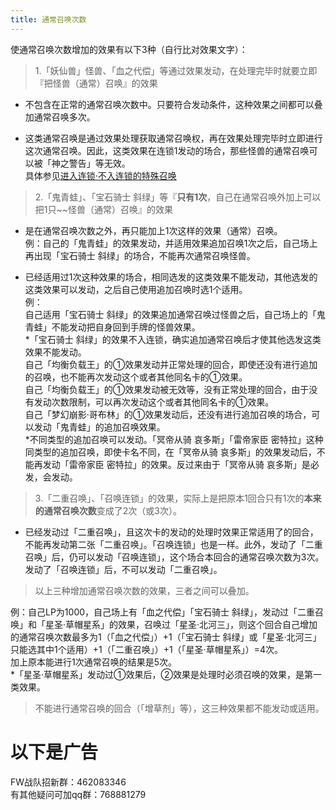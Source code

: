 ```yaml
---
title: 通常召唤次数
---
```



使通常召唤次数增加的效果有以下3种（自行比对效果文字）：  

> 1.「妖仙兽」怪兽、「血之代偿」等通过效果发动，在处理完毕时就要立即『把怪兽（通常）召唤』的效果

- 不包含在正常的通常召唤次数中。只要符合发动条件，这种效果之间都可以叠加通常召唤多次。  

- 这类通常召唤是通过效果处理获取通常召唤权，再在效果处理完毕时立即进行这次通常召唤。因此，这类效果在连锁1发动的场合，那些怪兽的通常召唤可以被「神之警告」等无效。  
具体参见[进入连锁·不入连锁的特殊召唤](https://www.jianshu.com/p/2508344b4cb7)  

> 2.「鬼青蛙」、「宝石骑士 斜绿」等『**只有1次**，自己在通常召唤外加上可以把1只~~怪兽（通常）召唤』的效果

- 是在通常召唤次数之外，再只能加上1次这样的效果（通常）召唤。  
例：自己的「鬼青蛙」的效果发动，并适用效果追加召唤1次之后，自己场上再出现「宝石骑士 斜绿」的场合，不能再次通常召唤怪兽。  

- 已经适用过1次这种效果的场合，相同选发的这类效果不能发动，其他选发的这类效果可以发动，之后自己使用追加召唤时选1个适用。  
例：  
自己适用「宝石骑士 斜绿」的效果追加通常召唤过怪兽之后，自己场上的「鬼青蛙」不能发动把自身回到手牌的怪兽效果。  
*「宝石骑士 斜绿」的效果不入连锁，确实追加通常召唤后才使其他选发这类效果不能发动。  
自己「均衡负载王」的①效果发动并正常处理的回合，即使还没有进行追加的召唤，也不能再次发动这个或者其他同名卡的①效果。  
自己「均衡负载王」的①效果发动被无效等，没有正常处理的回合，由于没有发动次数限制，可以再次发动这个或者其他同名卡的①效果。  
自己「梦幻崩影·哥布林」的①效果发动后，还没有进行追加召唤的场合，可以发动「鬼青蛙」的追加召唤效果。  
*不同类型的追加召唤可以发动。「冥帝从骑 哀多斯」「雷帝家臣 密特拉」这种同类型的追加召唤，即使卡名不同，在「冥帝从骑 哀多斯」的效果发动后，不能再发动「雷帝家臣 密特拉」的效果。反过来由于「冥帝从骑 哀多斯」是必发，会发动。  

> 3.「二重召唤」、「召唤连锁」的效果，实际上是把原本1回合只有1次的**本来的通常召唤次数**变成了2次（或3次）。

- 已经发动过「二重召唤」，且这次卡的发动的处理时效果正常适用了的回合，不能再发动第二张「二重召唤」。「召唤连锁」也是一样。此外，发动了「二重召唤」后，仍可以发动「召唤连锁」，这个场合本回合的通常召唤次数为3次。发动了「召唤连锁」后，不可以发动「二重召唤」。  

> 以上三种增加通常召唤次数的效果，三者之间可以叠加。

例：自己LP为1000，自己场上有「血之代偿」「宝石骑士 斜绿」，发动过「二重召唤」和「星圣·草帽星系」的效果，召唤过「星圣·北河三」，则这个回合自己增加的通常召唤次数最多为1（「血之代偿」）+1（「宝石骑士 斜绿」或「星圣·北河三」只能选其中1个适用）+1（「二重召唤」）+1（「星圣·草帽星系」）=4次。  
加上原本能进行1次通常召唤的结果是5次。  
*「星圣·草帽星系」发动过①效果后，②效果是处理时必须召唤的效果，是第一类效果。  

> 不能进行通常召唤的回合（「增草剂」等），这三种效果都不能发动或适用。


# 以下是广告
FW战队招新群：462083346  
有其他疑问可加qq群：768881279  

